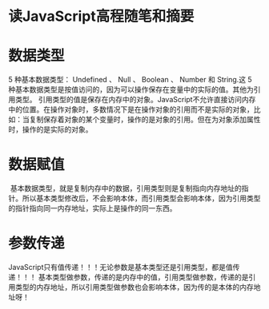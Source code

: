 # 读JavaScript高程随笔和摘要
# 数据类型
  5 种基本数据类型： Undefined 、 Null 、 Boolean 、 Number 和 String.这 5 种基本数据类型是按值访问的，因为可以操作保存在变量中的实际的值。其他为引用类型。
 引用类型的值是保存在内存中的对象。JavaScript不允许直接访问内存中的位置。在操作对象时，多数情况下是在操作对象的引用而不是实际的对象，比如：当复制保存着对象的某个变量时，操作的是对象的引用。但在为对象添加属性时，操作的是实际的对象。
# 数据赋值
  基本数据类型，就是复制内存中的数据，引用类型则是复制指向内存地址的指针。所以基本类型修改后，不会影响本体，而引用类型会影响本体，因为引用类型的指针指向同一内存地址，实际上是操作的同一东西。
# 参数传递
 JavaScript只有值传递！！！无论参数是基本类型还是引用类型，都是值传递！！！
 基本类型做参数，传递的是内存中的值，引用类型做参数，传递的是引用类型的内存地址，所以引用类型做参数也会影响本体，因为传的是本体的内存地址呀！
